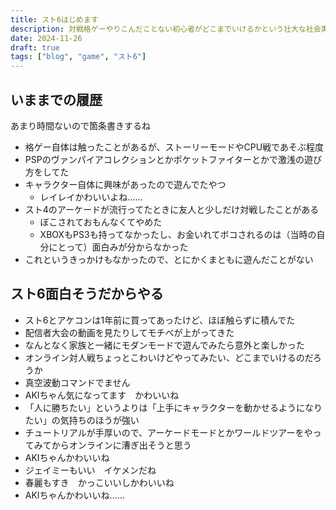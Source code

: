 ```yaml
---
title: スト6はじめます
description: 対戦格ゲーやりこんだことない初心者がどこまでいけるかという壮大な社会実験
date: 2024-11-26
draft: true
tags: ["blog", "game", "スト6"]
---
```


## いままでの履歴

あまり時間ないので箇条書きするね

- 格ゲー自体は触ったことがあるが、ストーリーモードやCPU戦であそぶ程度
- PSPのヴァンパイアコレクションとかポケットファイターとかで激浅の遊び方をしてた
- キャラクター自体に興味があったので遊んでたやつ
  - レイレイかわいいよね……
- スト4のアーケードが流行ってたときに友人と少しだけ対戦したことがある
  - ぼこされておもんなくてやめた
  - XBOXもPS3も持ってなかったし、お金いれてボコされるのは（当時の自分にとって）面白みが分からなかった
- これというきっかけもなかったので、とにかくまともに遊んだことがない

## スト6面白そうだからやる

- スト6とアケコンは1年前に買ってあったけど、ほぼ触らずに積んでた
- 配信者大会の動画を見たりしてモチベが上がってきた
- なんとなく家族と一緒にモダンモードで遊んでみたら意外と楽しかった
- オンライン対人戦ちょっとこわいけどやってみたい、どこまでいけるのだろうか
- 真空波動コマンドでません
- AKIちゃん気になってます　かわいいね
- 「人に勝ちたい」というよりは「上手にキャラクターを動かせるようになりたい」の気持ちのほうが強い
- チュートリアルが手厚いので、アーケードモードとかワールドツアーをやってみてからオンラインに漕ぎ出そうと思う
- AKIちゃんかわいいね
- ジェイミーもいい　イケメンだね
- 春麗もすき　かっこいいしかわいいね
- AKIちゃんかわいいね……
